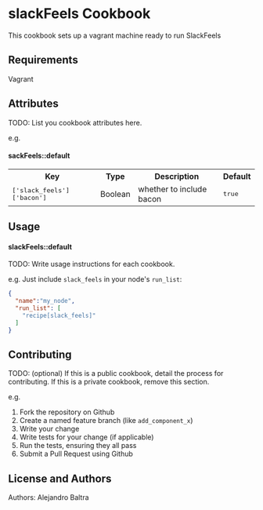 slackFeels Cookbook
=====================
This cookbook sets up a vagrant machine ready to run SlackFeels

Requirements
------------
Vagrant


Attributes
----------
TODO: List you cookbook attributes here.

e.g.
#### sackFeels::default
<table>
  <tr>
    <th>Key</th>
    <th>Type</th>
    <th>Description</th>
    <th>Default</th>
  </tr>
  <tr>
    <td><tt>['slack_feels']['bacon']</tt></td>
    <td>Boolean</td>
    <td>whether to include bacon</td>
    <td><tt>true</tt></td>
  </tr>
</table>

Usage
-----
#### slackFeels::default
TODO: Write usage instructions for each cookbook.

e.g.
Just include `slack_feels` in your node's `run_list`:

```json
{
  "name":"my_node",
  "run_list": [
    "recipe[slack_feels]"
  ]
}
```

Contributing
------------
TODO: (optional) If this is a public cookbook, detail the process for contributing. If this is a private cookbook, remove this section.

e.g.
1. Fork the repository on Github
2. Create a named feature branch (like `add_component_x`)
3. Write your change
4. Write tests for your change (if applicable)
5. Run the tests, ensuring they all pass
6. Submit a Pull Request using Github

License and Authors
-------------------
Authors: Alejandro Baltra
